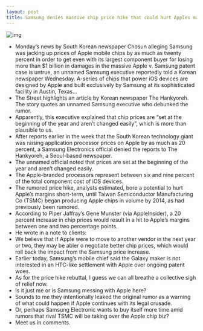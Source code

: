 ```yaml
---
layout: post
title: Samsung denies massive chip price hike that could hurt Apples margins
---
```

![img](http://media.idownloadblog.com/wp-content/uploads/2012/10/Apple_A6X_chip.jpeg)
* Monday’s news by South Korean newspaper Chosun alleging Samsung was jacking up prices of Apple mobile chips by as much as twenty percent in order to get even with its largest component buyer for losing more than $1 billion in damages in the massive Apple v. Samsung patent case is untrue, an unnamed Samsung executive reportedly told a Korean newspaper Wednesday. A-series of chips that power iOS devices are designed by Apple and built exclusively by Samsung at its sophisticated facility in Austin, Texas…
* The Street highlights an article by Korean newspaper The Hankyoreh. The story quotes an unnamed Samsung executive who debunked the rumor.
* Apparently, this executive explained that chip prices are “set at the beginning of the year and aren’t changed easily”, which is more than plausible to us.
* After reports earlier in the week that the South Korean technology giant was raising application processor prices on Apple by as much as 20 percent, a Samsung Electronics official denied the reports to The Hankyoreh, a Seoul-based newspaper.
* The unnamed official noted that prices are set at the beginning of the year and aren’t changed easily.
* The Apple-branded processors represent between six and nine percent of the total component cost of iOS devices.
* The rumored price hike, analysts estimated, bore a potential to hurt Apple’s margins short-term, until Taiwan Semiconductor Manufacturing Co (TSMC) began producing Apple chips in volume by 2014, as had previously been rumored.
* According to Piper Jaffray’s Gene Munster (via AppleInsider), a 20 percent increase in chip prices would result in a hit to Apple’s margins between one and two percentage points.
* He wrote in a note to clients:
* We believe that if Apple were to move to another vendor in the next year or two, they may be abler o negotiate better chip prices, which would roll back the impact from the Samsung price increase.
* Earlier today, Samsung’s mobile chief said the Galaxy maker is not interested in an HTC-like settlement with Apple over ongoing patent woes.
* As for the price hike rebuttal, I guess we can all breathe a collective sigh of relief now.
* Is it just me or is Samsung messing with Apple here?
* Sounds to me they intentionally leaked the original rumor as a warning of what could happen if Apple continues with its legal crusade.
* Or, perhaps Samsung Electronic wants to buy itself more time amid rumors that rival TSMC will be taking over the Apple chip biz?
* Meet us in comments.

